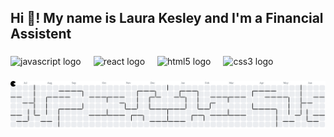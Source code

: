 <h2 align="left">Hi 👋! My name is Laura Kesley and I'm a Financial Assistent</h2>

###

<div align="left">
  <img src="https://cdn.jsdelivr.net/gh/devicons/devicon/icons/javascript/javascript-original.svg" height="30" alt="javascript logo"  />
  <img width="12" />
  <img src="https://cdn.jsdelivr.net/gh/devicons/devicon/icons/react/react-original.svg" height="30" alt="react logo"  />
  <img width="12" />
  <img src="https://cdn.jsdelivr.net/gh/devicons/devicon/icons/html5/html5-original.svg" height="30" alt="html5 logo"  />
  <img width="12" />
  <img src="https://cdn.jsdelivr.net/gh/devicons/devicon/icons/css3/css3-original.svg" height="30" alt="css3 logo"  />
</div>

###

<picture>
  <source media="(prefers-color-scheme: dark)" srcset="https://raw.githubusercontent.com/laurakesley/laurakesley/output/pacman-contribution-graph-dark.svg">
  <source media="(prefers-color-scheme: light)" srcset="https://raw.githubusercontent.com/laurakesley/laurakesley/output/pacman-contribution-graph.svg">
  <img alt="pacman contribution graph" src="https://raw.githubusercontent.com/laurakesley/laurakesley/output/pacman-contribution-graph.svg">
</picture>

###